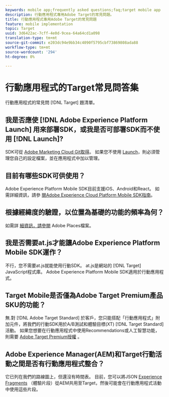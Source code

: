 ```yaml
---
keywords: mobile app;frequently asked questions;faq;target mobile app
description: 行動應用程式專用Adobe Target的常見問題。
title: 行動應用程式專用Adobe Target的常見問題
feature: mobile implementation
topic: Target
uuid: 3d6422ac-7cff-4e0d-9cea-64a64cd1a098
translation-type: tm+mt
source-git-commit: e203dc94e9bb34c4090f5795cbf73869808ada88
workflow-type: tm+mt
source-wordcount: '294'
ht-degree: 0%

---
```



# 行動應用程式的Target常見問答集

行動應用程式的常見問 [!DNL Target] 題清單。

## 我是否應使 [!DNL Adobe Experience Platform Launch] 用來部署SDK，或我是否可部署SDK而不使用 [!DNL Launch]?

SDK可從 [Adobe Marketing Cloud Git取得](https://github.com/Adobe-Marketing-Cloud/acp-sdks/)。 如果您不使用 [Launch](https://docs.adobe.com/content/help/en/launch/using/overview.html)，則必須管理您自己的設定檔案，並在應用程式中加以管理。

## 目前有哪些SDK可供使用？

Adobe Experience Platform Mobile SDK目前支援iOS、Android和React。 如需詳細資訊，請參 [閱Adobe Experience Cloud Platform Mobile SDK指南](https://aep-sdks.gitbook.io/docs/)。

## 根據經緯度的驗證，以位置為基礎的功能的頻率為何？

如需詳 [細資訊，請參閱](https://placesdocs.com/places-services-by-adobe-documentation/) Adobe Places檔案。

## 我是否需要at.js才能讓Adobe Experience Platform Mobile SDK運作？

不行，您不需要at.js就能使用行動SDK。 at.js是網站的 [!DNL Target] JavaScript程式庫。 Adobe Experience Platform Mobile SDK適用於行動應用程式。

## Target Mobile是否僅為Adobe Target Premium產品SKU的功能？

無.對 [!DNL Adobe Target Standard] 於客戶，您只能搭配「行動應用程式」附加元件，將我們的行動SDK用於A/B測試和體驗目標(XT) [!DNL Target Standard] 活動。 如果您想要在行動應用程式中使用Recommendations或人工智慧功能，則需要 [Adobe Target Premium授權](/help/c-intro/intro.md#premium) 。

## Adobe Experience Manager(AEM)和Target行動活動之間是否有行動應用程式整合？

它已列在我們的路線圖上，但還沒有時間表。 目前，您可以將JSON [Experience Fragments](/help/c-experiences/c-manage-content/aem-experience-fragments.md) （體驗片段）從AEM共用至Target，然後可能會在行動應用程式活動中使用這些片段。
